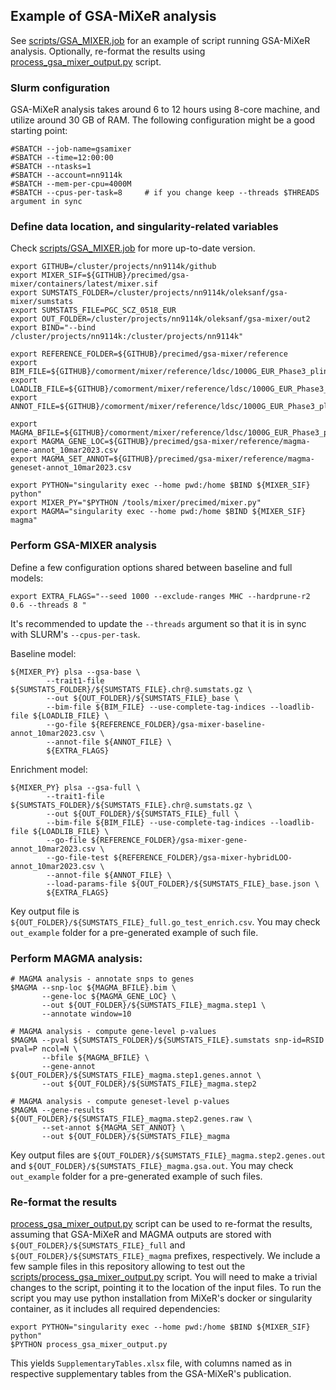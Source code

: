 ## Example of GSA-MiXeR analysis

See [scripts/GSA_MIXER.job](../scripts/GSA_MIXER.job) for an example of script running GSA-MiXeR analysis.
Optionally, re-format the results using [process_gsa_mixer_output.py](scripts/process_gsa_mixer_output.py) script.

### Slurm configuration

GSA-MiXeR analysis takes around 6 to 12 hours using 8-core machine, and utilize around 30 GB of RAM. The following configuration might be a good starting point:
```
#SBATCH --job-name=gsamixer
#SBATCH --time=12:00:00
#SBATCH --ntasks=1
#SBATCH --account=nn9114k
#SBATCH --mem-per-cpu=4000M
#SBATCH --cpus-per-task=8     # if you change keep --threads $THREADS argument in sync
```

### Define data location, and singularity-related variables

Check [scripts/GSA_MIXER.job](../scripts/GSA_MIXER.job) for more up-to-date version.
```
export GITHUB=/cluster/projects/nn9114k/github
export MIXER_SIF=${GITHUB}/precimed/gsa-mixer/containers/latest/mixer.sif
export SUMSTATS_FOLDER=/cluster/projects/nn9114k/oleksanf/gsa-mixer/sumstats
export SUMSTATS_FILE=PGC_SCZ_0518_EUR
export OUT_FOLDER=/cluster/projects/nn9114k/oleksanf/gsa-mixer/out2
export BIND="--bind /cluster/projects/nn9114k:/cluster/projects/nn9114k"

export REFERENCE_FOLDER=${GITHUB}/precimed/gsa-mixer/reference
export BIM_FILE=${GITHUB}/comorment/mixer/reference/ldsc/1000G_EUR_Phase3_plink/1000G.EUR.QC.@.bim
export LOADLIB_FILE=${GITHUB}/comorment/mixer/reference/ldsc/1000G_EUR_Phase3_plink/1000G.EUR.QC.@.bin
export ANNOT_FILE=${GITHUB}/comorment/mixer/reference/ldsc/1000G_EUR_Phase3_plink/baseline_v2.2_1000G.EUR.QC.@.annot.gz

export MAGMA_BFILE=${GITHUB}/comorment/mixer/reference/ldsc/1000G_EUR_Phase3_plink/1000G.EUR.QC.@
export MAGMA_GENE_LOC=${GITHUB}/precimed/gsa-mixer/reference/magma-gene-annot_10mar2023.csv
export MAGMA_SET_ANNOT=${GITHUB}/precimed/gsa-mixer/reference/magma-geneset-annot_10mar2023.csv

export PYTHON="singularity exec --home pwd:/home $BIND ${MIXER_SIF} python"
export MIXER_PY="$PYTHON /tools/mixer/precimed/mixer.py"
export MAGMA="singularity exec --home pwd:/home $BIND ${MIXER_SIF} magma"
```

### Perform GSA-MIXER analysis

Define a few configuration options shared between baseline and full models:
```
export EXTRA_FLAGS="--seed 1000 --exclude-ranges MHC --hardprune-r2 0.6 --threads 8 "
```
It's recommended to update the ``--threads`` argument so that it is in sync with SLURM's ``--cpus-per-task``.

Baseline model:
```
${MIXER_PY} plsa --gsa-base \
        --trait1-file ${SUMSTATS_FOLDER}/${SUMSTATS_FILE}.chr@.sumstats.gz \
        --out ${OUT_FOLDER}/${SUMSTATS_FILE}_base \
        --bim-file ${BIM_FILE} --use-complete-tag-indices --loadlib-file ${LOADLIB_FILE} \
        --go-file ${REFERENCE_FOLDER}/gsa-mixer-baseline-annot_10mar2023.csv \
        --annot-file ${ANNOT_FILE} \
        ${EXTRA_FLAGS}
```

Enrichment model:
```
${MIXER_PY} plsa --gsa-full \
        --trait1-file ${SUMSTATS_FOLDER}/${SUMSTATS_FILE}.chr@.sumstats.gz \
        --out ${OUT_FOLDER}/${SUMSTATS_FILE}_full \
        --bim-file ${BIM_FILE} --use-complete-tag-indices --loadlib-file ${LOADLIB_FILE} \
        --go-file ${REFERENCE_FOLDER}/gsa-mixer-gene-annot_10mar2023.csv \
        --go-file-test ${REFERENCE_FOLDER}/gsa-mixer-hybridLOO-annot_10mar2023.csv \
        --annot-file ${ANNOT_FILE} \
        --load-params-file ${OUT_FOLDER}/${SUMSTATS_FILE}_base.json \
        ${EXTRA_FLAGS}
```

Key output file is ``${OUT_FOLDER}/${SUMSTATS_FILE}_full.go_test_enrich.csv``.
You may check ``out_example`` folder for a pre-generated example of such file.

### Perform MAGMA analysis:

```
# MAGMA analysis - annotate snps to genes
$MAGMA --snp-loc ${MAGMA_BFILE}.bim \
       --gene-loc ${MAGMA_GENE_LOC} \
       --out ${OUT_FOLDER}/${SUMSTATS_FILE}_magma.step1 \
       --annotate window=10

# MAGMA analysis - compute gene-level p-values
$MAGMA --pval ${SUMSTATS_FOLDER}/${SUMSTATS_FILE}.sumstats snp-id=RSID pval=P ncol=N \
       --bfile ${MAGMA_BFILE} \
       --gene-annot ${OUT_FOLDER}/${SUMSTATS_FILE}_magma.step1.genes.annot \
       --out ${OUT_FOLDER}/${SUMSTATS_FILE}_magma.step2

# MAGMA analysis - compute geneset-level p-values
$MAGMA --gene-results ${OUT_FOLDER}/${SUMSTATS_FILE}_magma.step2.genes.raw \
       --set-annot ${MAGMA_SET_ANNOT} \
       --out ${OUT_FOLDER}/${SUMSTATS_FILE}_magma
```

Key output files are
``${OUT_FOLDER}/${SUMSTATS_FILE}_magma.step2.genes.out`` and ``${OUT_FOLDER}/${SUMSTATS_FILE}_magma.gsa.out``.
You may check ``out_example`` folder for a pre-generated example of such files.

### Re-format the results

[process_gsa_mixer_output.py](scripts/process_gsa_mixer_output.py) script can be used to re-format the results,
assuming that GSA-MiXeR and MAGMA outputs are stored with ``${OUT_FOLDER}/${SUMSTATS_FILE}_full`` and ``${OUT_FOLDER}/${SUMSTATS_FILE}_magma`` prefixes, respectively.
We include a few sample files in this repository allowing to test out the [scripts/process_gsa_mixer_output.py](scripts/process_gsa_mixer_output.py) script.
You will need to make a trivial changes to the script, pointing it to the location of the input files.
To run the script you may use python installation from MiXeR's docker or singularity container, as it includes all required dependencies:
```
export PYTHON="singularity exec --home pwd:/home $BIND ${MIXER_SIF} python"
$PYTHON process_gsa_mixer_output.py
```
This yields ``SupplementaryTables.xlsx`` file, with columns named as in respective supplementary tables from the GSA-MiXeR's publication.

